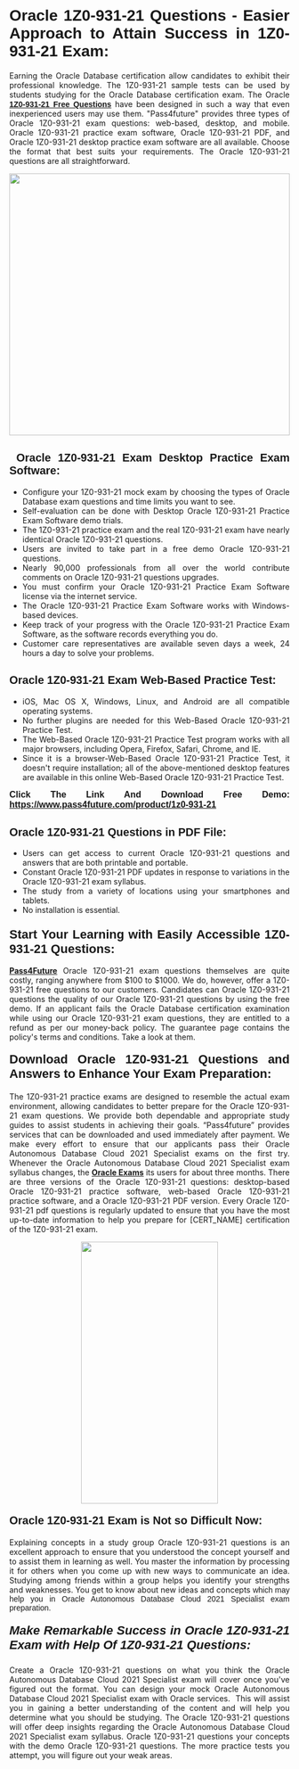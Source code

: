 <h1 style="text-align: justify;"><span style="font-family:Tahoma,Geneva,sans-serif;"><strong>Oracle 1Z0-931-21 Questions - Easier Approach to Attain Success in 1Z0-931-21 Exam:</strong></span></h1>

<p style="text-align: justify;">Earning the Oracle Database certification allow candidates to exhibit their professional knowledge. The 1Z0-931-21 sample tests can be used by students studying for the&nbsp;Oracle Database certification exam. The Oracle <a href="https://www.pass4future.com/questions/oracle/1z0-931-21" target="_blank"><span style="font-family:Tahoma,Geneva,sans-serif;"><strong>1Z0-931-21 Free Questions</strong></span></a> have been designed in such a way that even inexperienced users may use them. &quot;Pass4future&quot; provides three types of Oracle 1Z0-931-21 exam questions: web-based, desktop, and mobile. Oracle 1Z0-931-21 practice exam software, Oracle 1Z0-931-21 PDF, and Oracle 1Z0-931-21 desktop practice exam software are all available. Choose the format that best suits your requirements. The Oracle 1Z0-931-21 questions are all straightforward.</p>

<p style="text-align: justify;"><a href="https://www.pass4future.com/product/1z0-931-21" target="_blank"><img alt="" src="https://lh3.googleusercontent.com/pw/AM-JKLU5_aushiRQbaoUdVonD_1om6esFnUm_j21jdeI1V3aesz_ETcO2Y8QVj0ZamD1vJ__MzXKNoh3XzzrDTXgudBuMwEatvdphNwcixeZDIncATvFdVanIchOfqVuIJHbWkG03KYMH2pwXnb7WaAnvI3g=w1366-h490-no?authuser=0" style="width: 100%; height: 470px;" /></a></p>

<h2 style="text-align: justify;"><strong><span style="font-family:Tahoma,Geneva,sans-serif;"><span style="font-size:20px;">&nbsp;Oracle 1Z0-931-21 Exam Desktop Practice Exam Software:</span></span></strong></h2>

<ul>
	<li style="text-align: justify;">Configure your 1Z0-931-21 mock exam by choosing the types of Oracle Database exam questions and time limits you want to see.</li>
	<li style="text-align: justify;">Self-evaluation can be done with Desktop Oracle 1Z0-931-21 Practice Exam Software demo trials.</li>
	<li style="text-align: justify;">The 1Z0-931-21 practice exam and the real 1Z0-931-21 exam have nearly identical Oracle 1Z0-931-21 questions.</li>
	<li style="text-align: justify;">Users are invited to take part in a free demo Oracle 1Z0-931-21 questions.</li>
	<li style="text-align: justify;">Nearly 90,000 professionals from all over the world contribute comments on Oracle 1Z0-931-21 questions upgrades.</li>
	<li style="text-align: justify;">You must confirm your Oracle 1Z0-931-21 Practice Exam Software license via the internet service.</li>
	<li style="text-align: justify;">The Oracle 1Z0-931-21 Practice Exam Software works with Windows-based devices.</li>
	<li style="text-align: justify;">Keep track of your progress with the Oracle 1Z0-931-21 Practice Exam Software, as the software records everything you do.</li>
	<li style="text-align: justify;">Customer care representatives are available seven days a week, 24 hours a day to solve your problems.</li>
</ul>

<h2 style="text-align: justify;"><span style="font-family:Tahoma,Geneva,sans-serif;"><strong><span style="font-size:20px;">Oracle 1Z0-931-21 Exam Web-Based Practice Test:</span></strong></span></h2>

<ul>
	<li style="text-align: justify;">iOS, Mac OS X, Windows, Linux, and Android are all compatible operating systems.</li>
	<li style="text-align: justify;">No further plugins are needed for this Web-Based Oracle 1Z0-931-21 Practice Test.</li>
	<li style="text-align: justify;">The Web-Based Oracle 1Z0-931-21 Practice Test program works with all major browsers, including Opera, Firefox, Safari, Chrome, and IE.</li>
	<li style="text-align: justify;">Since it is a browser-Web-Based Oracle 1Z0-931-21 Practice Test, it doesn&#39;t require installation; all of the above-mentioned desktop features are available in this online Web-Based Oracle 1Z0-931-21 Practice Test.</li>
</ul>

<p style="text-align: justify;"><span style="font-family:Tahoma,Geneva,sans-serif;"><span style="font-size:16px;"><strong>Click The Link And Download Free Demo:</strong></span></span> <a href="https://www.pass4future.com/product/1z0-931-21" target="_blank"><span style="font-family:Tahoma,Geneva,sans-serif;"><span style="font-size:16px;"><strong>https://www.pass4future.com/product/1z0-931-21</strong></span></span></a></p>

<h2 style="text-align: justify;"><strong><span style="font-family:Tahoma,Geneva,sans-serif;"><span style="font-size:20px;">Oracle 1Z0-931-21 Questions in PDF File:</span></span></strong></h2>

<ul>
	<li style="text-align: justify;">Users can get access to current Oracle 1Z0-931-21 questions and answers that are both printable and portable.</li>
	<li style="text-align: justify;">Constant Oracle 1Z0-931-21 PDF updates in response to variations in the Oracle 1Z0-931-21 exam syllabus.</li>
	<li style="text-align: justify;">The study from a variety of locations using your smartphones and tablets.</li>
	<li style="text-align: justify;">No installation is essential.</li>
</ul>

<h3 style="text-align: justify;"><span style="font-family:Tahoma,Geneva,sans-serif;"><strong><span style="font-size:22px;">Start Your Learning with Easily Accessible 1Z0-931-21 Questions:</span></strong></span></h3>

<p style="text-align: justify;"><strong><a href="https://www.pass4future.com/" target="_blank">Pass4Future</a></strong> Oracle 1Z0-931-21 exam questions themselves are quite costly, ranging anywhere from $100 to $1000. We do, however, offer a 1Z0-931-21 free questions to our customers. Candidates can Oracle 1Z0-931-21 questions the quality of our Oracle 1Z0-931-21 questions by using the free demo. If an applicant fails the Oracle Database certification examination while using our Oracle 1Z0-931-21 exam questions, they are entitled to a refund as per our money-back policy. The guarantee page contains the policy&#39;s terms and conditions. Take a look at them.</p>

<h4 style="text-align: justify;"><strong><span style="font-family:Tahoma,Geneva,sans-serif;"><span style="font-size:22px;">Download Oracle 1Z0-931-21 Questions and Answers to Enhance Your Exam Preparation:</span></span></strong></h4>

<p style="text-align: justify;">The 1Z0-931-21 practice exams are designed to resemble the actual exam environment, allowing candidates to better prepare for the Oracle 1Z0-931-21 exam questions. We provide both dependable and appropriate study guides to assist students in achieving their goals. &ldquo;Pass4future&rdquo; provides services that can be downloaded and used immediately after payment. We make every effort to ensure that our applicants pass their Oracle Autonomous Database Cloud 2021 Specialist exams on the first try. Whenever the Oracle Autonomous Database Cloud 2021 Specialist exam syllabus changes, the <strong><a href="https://www.pass4future.com/oracle" target="_blank">Oracle Exams</a></strong> its users for about three months. There are three versions of the Oracle 1Z0-931-21 questions: desktop-based Oracle 1Z0-931-21 practice software, web-based Oracle 1Z0-931-21 practice software, and a Oracle 1Z0-931-21 PDF version. Every Oracle 1Z0-931-21 pdf questions is regularly updated to ensure that you have the most up-to-date information to help you prepare for [CERT_NAME] certification of the 1Z0-931-21 exam.</p>

<p style="text-align: center;"><a href="https://www.pass4future.com/product/1z0-931-21" target="_blank"><img alt="" src="https://lh3.googleusercontent.com/pw/AM-JKLV3yUm3jiqqIo1xIsj1VJ_UeysYexQY-pRYO0rIFl3vg11QZioN-gzffpw2AfKqFynWuvoXOreWrWS0swpr4xmOSWfwII2jvatteuqrfxiWGFBSHPiZUCoi33jqeymK5dmu-0enyX6tayRCAMHw05jv=s617-no?authuser=0" style="width: 70%; height: 470px;" /></a></p>

<h4 style="text-align: justify;"><strong><span style="font-family:Tahoma,Geneva,sans-serif;"><span style="font-size:20px;">Oracle 1Z0-931-21 Exam is Not so Difficult Now:</span></span></strong></h4>

<p style="text-align: justify;">Explaining concepts in a study group Oracle 1Z0-931-21 questions is an excellent approach to ensure that you understood the concept yourself and to assist them in learning as well. You master the information by processing it for others when you come up with new ways to communicate an idea. Studying among friends within a group helps you identify your strengths and weaknesses. You get to know about new ideas and concepts <span style="font-family:Tahoma,Geneva,sans-serif;">which may help you in Oracle Autonomous Database Cloud 2021 Specialist exam preparation.</span></p>

<h5 style="text-align: justify;"><span style="font-family:Tahoma,Geneva,sans-serif;"><span style="font-size:22px;"><strong>Make Remarkable Success in Oracle 1Z0-931-21 Exam with Help Of 1Z0-931-21 Questions:</strong></span></span></h5>

<p style="text-align: justify;">Create a Oracle 1Z0-931-21 questions on what you think the Oracle Autonomous Database Cloud 2021 Specialist exam will cover once you&#39;ve figured out the format. You can design your mock Oracle Autonomous Database Cloud 2021 Specialist exam with Oracle services. &nbsp;This will assist you in gaining a better understanding of the content and will help you determine what you should be studying. The Oracle 1Z0-931-21 questions will offer deep insights regarding the Oracle Autonomous Database Cloud 2021 Specialist exam syllabus. Oracle 1Z0-931-21 questions your concepts with the demo Oracle 1Z0-931-21 questions. The more practice tests you attempt, you will figure out your weak areas.</p>
